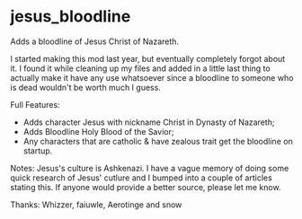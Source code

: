# jesus_bloodline
Adds a bloodline of Jesus Christ of Nazareth.

I started making this mod last year, but eventually completely forgot about it. I found it
while cleaning up my files and added in a little last thing to actually make it have any use
whatsoever since a bloodline to someone who is dead wouldn't be worth much I guess.

Full Features:
- Adds character Jesus with nickname Christ in Dynasty of Nazareth;
- Adds Bloodline Holy Blood of the Savior;
- Any characters that are catholic & have zealous trait get the bloodline on startup.

Notes: Jesus's culture is Ashkenazi. I have a vague memory of doing some quick research of Jesus' cutlure and I bumped into a couple of articles stating this. If anyone would provide a better source, please let me know.

Thanks:
Whizzer, faiuwle, Aerotinge and snow

